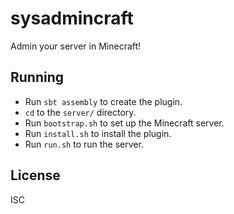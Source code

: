 # sysadmincraft

Admin your server in Minecraft!

## Running

* Run `sbt assembly` to create the plugin.
* `cd` to the `server/` directory.
* Run `bootstrap.sh` to set up the Minecraft server.
* Run `install.sh` to install the plugin.
* Run `run.sh` to run the server.

## License

ISC
